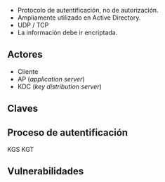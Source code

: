 - Protocolo de autentificación, no de autorización.
- Ampliamente utilizado en Active Directory.
- UDP / TCP
- La información debe ir encriptada.

## Actores
- Cliente
- AP (*application server*)
- KDC (*key distribution server*)

## Claves


## Proceso de autentificación
KGS
KGT

## Vulnerabilidades